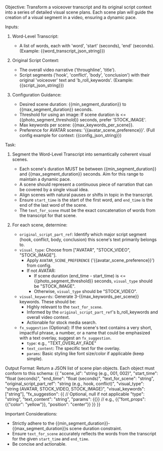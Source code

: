 Objective:
Transform a voiceover transcript and its original script context into a series of detailed visual scene plans.
Each scene plan will guide the creation of a visual segment in a video, ensuring a dynamic pace.

Inputs:
1. Word-Level Transcript:
   - A list of words, each with 'word', 'start' (seconds), 'end' (seconds).
   (Example: {{word_transcript_json_string}})

2. Original Script Context:
   - The overall video narrative ('throughline', 'title').
   - Script segments ('hook', 'conflict', 'body', 'conclusion') with their original 'voiceover' text and 'b_roll_keywords'.
   (Example: {{script_json_string}})

3. Configuration Guidance:
   - Desired scene duration: {{min_segment_duration}} to {{max_segment_duration}} seconds.
   - Threshold for using an image: If scene duration is <= {{photo_segment_threshold}} seconds, prefer 'STOCK_IMAGE'.
   - Max keywords per scene: {{max_keywords_per_scene}}.
   - Preference for AVATAR scenes: '{{avatar_scene_preference}}'.
   (Full config example for context: {{config_json_string}})

Task:
1. Segment the Word-Level Transcript into semantically coherent visual scenes.
   - Each scene's duration MUST be between {{min_segment_duration}} and {{max_segment_duration}} seconds. Aim for this range to maintain a dynamic pace.
   - A scene should represent a continuous piece of narration that can be covered by a single visual idea.
   - Align scenes with natural pauses or shifts in topic in the transcript.
   - Ensure `start_time` is the start of the first word, and `end_time` is the end of the last word of the scene.
   - The `text_for_scene` must be the exact concatenation of words from the transcript for that scene.

2. For each scene, determine:
   - `original_script_part_ref`: Identify which major script segment (hook, conflict, body, conclusion) this scene's text primarily belongs to.
   - `visual_type`: Choose from ["AVATAR", "STOCK_VIDEO", "STOCK_IMAGE"].
     - Apply `AVATAR_SCENE_PREFERENCE` ('{{avatar_scene_preference}}') from config.
     - If not AVATAR:
       - If scene duration (end_time - start_time) is <= {{photo_segment_threshold}} seconds, `visual_type` should be "STOCK_IMAGE".
       - Otherwise, `visual_type` should be "STOCK_VIDEO".
   - `visual_keywords`: Generate 3-{{max_keywords_per_scene}} keywords. These should be:
     - Highly relevant to the `text_for_scene`.
     - Informed by the `original_script_part_ref`'s b_roll_keywords and overall video context.
     - Actionable for stock media search.
   - `fx_suggestion` (Optional): If the scene's text contains a very short, impactful phrase, a number, or a name that could be emphasized with a text overlay, suggest an `fx_suggestion`.
     - `type`: e.g., "TEXT_OVERLAY_FADE"
     - `text_content`: The specific text for the overlay.
     - `params`: Basic styling like font size/color if applicable (keep simple).

Output Format:
Return a JSON list of scene plan objects. Each object must conform to this schema:
{{
  "scene_id": "string (e.g., 001, 002)",
  "start_time": "float (seconds)",
  "end_time": "float (seconds)",
  "text_for_scene": "string",
  "original_script_part_ref": "string (e.g., hook, conflict)",
  "visual_type": "string (AVATAR, STOCK_VIDEO, STOCK_IMAGE)",
  "visual_keywords": ["string"],
  "fx_suggestion": {{ // Optional, null if not applicable
    "type": "string",
    "text_content": "string",
    "params": {{}} // e.g., {{"font_props": {{"color": "yellow"}}, "position": "center"}}
  }}
}}

Important Considerations:
- Strictly adhere to the {{min_segment_duration}}-{{max_segment_duration}}s scene duration constraint.
- Ensure `text_for_scene` accurately reflects the words from the transcript for the given `start_time` and `end_time`.
- Be concise and actionable.
